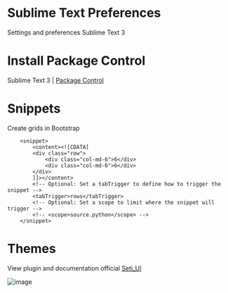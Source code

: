# Sublime Text Preferences
Settings and preferences Sublime Text 3

# Install Package Control

Sublime Text 3 | [Package Control](https://packagecontrol.io/installation#st3)

# Snippets
Create grids in Bootstrap

```
	<snippet>
		<content><![CDATA[
		<div class="row">
			<div class="col-md-6">6</div>
			<div class="col-md-6">6</div>
		</div>
		]]></content>
		<!-- Optional: Set a tabTrigger to define how to trigger the snippet -->
		<tabTrigger>rows</tabTrigger>
		<!-- Optional: Set a scope to limit where the snippet will trigger -->
		<!-- <scope>source.python</scope> -->
	</snippet>
```

# Themes
View plugin and documentation official [Seti_UI](https://packagecontrol.io/packages/Seti_UI)

![image](https://github.com/jorgefrac/Sublime-Text-Preferences/blob/master/1.png)
